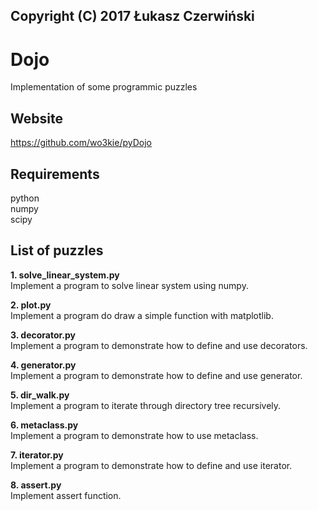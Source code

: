 ## Copyright (C) 2017 Łukasz Czerwiński

# Dojo  
Implementation of some programmic puzzles  

## Website  
https://github.com/wo3kie/pyDojo

## Requirements  
python  
numpy  
scipy  

## List of puzzles  

**1. solve_linear_system.py**  
Implement a program to solve linear system using numpy.  
  
**2. plot.py**  
Implement a program do draw a simple function with matplotlib.  
  
**3. decorator.py**  
Implement a program to demonstrate how to define and use decorators.  
  
**4. generator.py**  
Implement a program to demonstrate how to define and use generator.  
  
**5. dir_walk.py**  
Implement a program to iterate through directory tree recursively.  
  
**6. metaclass.py**  
Implement a program to demonstrate how to use metaclass.  
  
**7. iterator.py**  
Implement a program to demonstrate how to define and use iterator.  
  
**8. assert.py**  
Implement assert function.  
  

